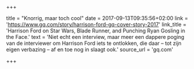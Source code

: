 +++

title = "Knorrig, maar toch cool"
date = 2017-09-13T09:35:56+02:00 
link = 'https://www.gq.com/story/harrison-ford-gq-cover-story-2017'
link_title = 'Harrison Ford on Star Wars, Blade Runner, and Punching Ryan Gosling in the Face.'
text = 'Niet echt een interview, maar meer een dappere poging van de interviewer om Harrison Ford iets te ontlokken, die daar – tot zijn eigen verbazing – af en toe nog in slaagt ook.'
source_url = 'gq.com'

+++
